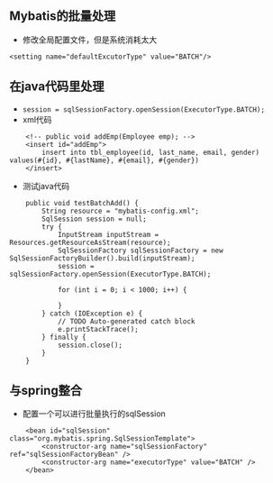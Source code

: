 ## Mybatis的批量处理
*  修改全局配置文件，但是系统消耗太大
```
<setting name="defaultExcutorType" value="BATCH"/>
```
## 在java代码里处理
* `session = sqlSessionFactory.openSession(ExecutorType.BATCH);`
* xml代码
```
	<!-- public void addEmp(Employee emp); -->
	<insert id="addEmp">
		insert into tbl_employee(id, last_name, email, gender) values(#{id}, #{lastName}, #{email}, #{gender})
	</insert>
```
* 测试java代码
```
	public void testBatchAdd() {
		String resource = "mybatis-config.xml";
		SqlSession session = null;
		try {
			InputStream inputStream = Resources.getResourceAsStream(resource);
			SqlSessionFactory sqlSessionFactory = new SqlSessionFactoryBuilder().build(inputStream);
			session = sqlSessionFactory.openSession(ExecutorType.BATCH);
			
			for (int i = 0; i < 1000; i++) {
				
			}
		} catch (IOException e) {
			// TODO Auto-generated catch block
			e.printStackTrace();
		} finally {
			session.close();
		}
	}
```

## 与spring整合
* 配置一个可以进行批量执行的sqlSession
```
	<bean id="sqlSession" class="org.mybatis.spring.SqlSessionTemplate">
		<constructor-arg name="sqlSessionFactory" ref="sqlSessionFactoryBean" />
		<constructor-arg name="executorType" value="BATCH" />
	</bean>
```